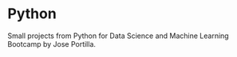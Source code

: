# Python
Small projects from Python for Data Science and Machine Learning Bootcamp by Jose Portilla. 



